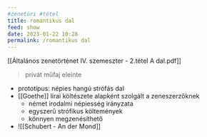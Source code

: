 ```yaml
---
#zenetöri #tétel
title: romantikus dal
feed: show
date: 2023-01-22 10:28
permalink: /romantikus dal
---
```

[[Általános zenetörténet IV. szemeszter - 2.tétel A dal.pdf]]

> privát műfaj eleinte

- prototípus: népies hangú strófás dal
- [[Goethe]] lírai költészete alapként szolgált a zeneszerzőknek
	- német irodalmi népiesség irányzata
	- egyszerű strófikus költemények
	- könnyen megzenésíthető
- ![[Schubert - An der Mond]]
